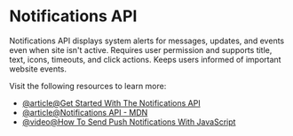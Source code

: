 # Notifications API

Notifications API displays system alerts for messages, updates, and events even when site isn't active. Requires user permission and supports title, text, icons, timeouts, and click actions. Keeps users informed of important website events.

Visit the following resources to learn more:

- [@article@Get Started With The Notifications API](https://web.dev/articles/codelab-notifications-get-started)
- [@article@Notifications API - MDN](https://developer.mozilla.org/en-US/docs/Web/API/Notifications_API)
- [@video@How To Send Push Notifications With JavaScript](https://youtu.be/Bm0JjR4kP8w?si=-2Nu0I2Zl9f-R1zj)
